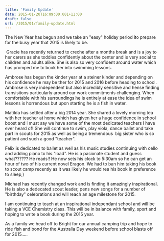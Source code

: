 ```yaml
---
title: 'Family Update'
date: 2015-01-20T16:09:00.001+11:00
draft: false
url: /2015/01/family-update.html
---
```


The New Year has begun and we take an "easy" holiday period ito prepare for the busy year that 2015 is likely to be.

  

 Gracie has recently returned to creche after a months break and is a joy to her carers as she toddles confidently about the center and is very social to children and adults alike. She is also so very confident around water which has promped me to book her into swimming lessons. 

  

Ambrose has begun the kinder year at a steiner kinder and depending on his confidence he may be ther for 2015 and 2016 before heading to school. Ambrose is very independent but also incredibly sensitive and hense finding transisitons particularly around our work commitments challenging. When comfortable with his surroundings he is entirely at ease the idea of swim lessons is horrendous but upon starting he is a fish in water. 

  

Matilda has settled after a big 2014 year. She shared a lovely morning tea with her teacher at home which has given her a huge confidence in school boost and I must say we have some of the most dedicated teachers I have ever heard of! She will continue to swim, play viola, dance ballet and take part in scouts for 2015 as well as being a tremendous  big sister who is so patient and such a good "teacher".

  

Felix is dedicated to ballet as well as his music studies continuing with cello and adding piano to his "load". He is a pasionate student and guess what?????? He reads!! He now sets his clock to 5:30am so he can get an hour of two of his current novel Eragon. We had to ban him taking his book to scout camp recently as it was likely he would rea his book in preference to sleep;)

  

Michael has recently changed work and is finding it amazingly inspirational. He is also a dedecated scout leader, pens new songs for a number of "birthday" celebrations and will reach an age milestone for 2015. 

  

I am continuing to teach at an inspirational independant school and will be taking a VCE Chemistry class. This will be in balance with family, sport and hoping to write a book during the 2015 year.

  

As a family we head off to Bright for our annual camping trip and hope to ride fish and bond for the Australia Day weekend before school blasts off for 2015.....